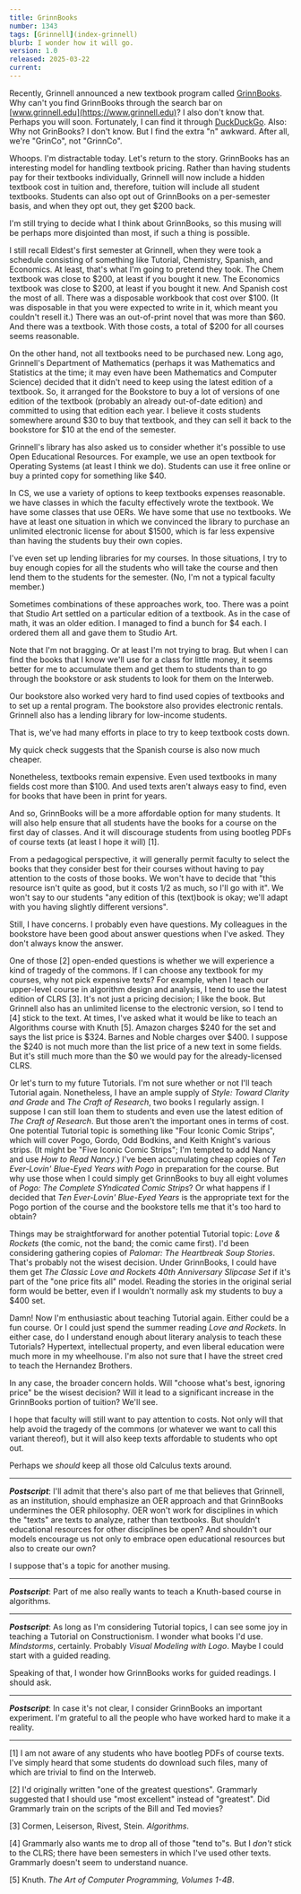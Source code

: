 ```yaml
---
title: GrinnBooks
number: 1343
tags: [Grinnell](index-grinnell)
blurb: I wonder how it will go.
version: 1.0
released: 2025-03-22 
current:
---
```

Recently, Grinnell announced a new textbook program called [GrinnBooks](https://www.grinnell.edu/grinnbooks). Why can't you find GrinnBooks through the search bar on [www.grinnell.edu](https;//www.grinnell.edu)? I also don't know that. Perhaps you will soon. Fortunately, I can find it through [DuckDuckGo](https://duckduckgo.com/?t=h_&q=grinnbooks&ia=web). Also: Why not GrinBooks? I don't know. But I find the extra "n" awkward. After all, we're "GrinCo", not "GrinnCo".

Whoops. I'm distractable today. Let's return to the story. GrinnBooks has an interesting model for handling textbook pricing. Rather than having students pay for their textbooks individually, Grinnell will now include a hidden textbook cost in tuition and, therefore, tuition will include all student textbooks. Students can also opt out of GrinnBooks on a per-semester basis, and when they opt out, they get $200 back.

I'm still trying to decide what I think about GrinnBooks, so this musing will be perhaps more disjointed than most, if such a thing is possible.

I still recall Eldest's first semester at Grinnell, when they were took a schedule consisting of something like Tutorial, Chemistry, Spanish, and Economics. At least, that's what I'm going to pretend they took. The Chem textbook was close to $200, at least if you bought it new. The Economics textbook was close to $200, at least if you bought it new. And Spanish cost the most of all. There was a disposable workbook that cost over $100. (It was disposable in that you were expected to write in it, which meant you couldn't resell it.) There was an out-of-print novel that was more than $60. And there was a textbook. With those costs, a total of $200 for all courses seems reasonable. 

On the other hand, not all textbooks need to be purchased new. Long ago, Grinnell's Department of Mathematics (perhaps it was Mathematics and Statistics at the time; it may even have been Mathematics and Computer Science) decided that it didn't need to keep using the latest edition of a textbook. So, it arranged for the Bookstore to buy a lot of versions of one edition of the textbook (probably an already out-of-date edition) and committed to using that edition each year. I believe it costs students somewhere around $30 to buy that textbook, and they can sell it back to the bookstore for $10 at the end of the semester.

Grinnell's library has also asked us to consider whether it's possible to use Open Educational Resources. For example, we use an open textbook for Operating Systems (at least I think we do). Students can use it free online or buy a printed copy for something like $40.

In CS, we use a variety of options to keep textbooks expenses reasonable. we have classes in which the faculty effectively wrote the textbook. We have some classes that use OERs. We have some that use no textbooks. We have at least one situation in which we convinced the library to purchase an unlimited electronic license for about $1500, which is far less expensive than having the students buy their own copies.

I've even set up lending libraries for my courses. In those situations, I try to buy enough copies for all the students who will take the course and then lend them to the students for the semester. (No, I'm not a typical faculty member.) 

Sometimes combinations of these approaches work, too. There was a point that Studio Art settled on a particular edition of a textbook. As in the case of math, it was an older edition. I managed to find a bunch for $4 each. I ordered them all and gave them to Studio Art.

Note that I'm not bragging. Or at least I'm not trying to brag. But when I can find the books that I know we'll use for a class for little money, it seems better for me to accumulate them and get them to students than to go through the bookstore or ask students to look for them on the Interweb.

Our bookstore also worked very hard to find used copies of textbooks and to set up a rental program. The bookstore also provides electronic rentals. Grinnell also has a lending library for low-income students. 

That is, we've had many efforts in place to try to keep textbook costs down.

My quick check suggests that the Spanish course is also now much cheaper.

Nonetheless, textbooks remain expensive. Even used textbooks in many fields cost more than $100. And used texts aren't always easy to find, even for books that have been in print for years.

And so, GrinnBooks will be a more affordable option for many students. It will also help ensure that all students have the books for a course on the first day of classes. And it will discourage students from using bootleg PDFs of course texts (at least I hope it will) [1]. 

From a pedagogical perspective, it will generally permit faculty to select the books that they consider best for their courses without having to pay attention to the costs of those books. We won't have to decide that "this resource isn't quite as good, but it costs 1/2 as much, so I'll go with it". We won't say to our students "any edition of this (text)book is okay; we'll adapt with you having slightly different versions".

Still, I have concerns. I probably even have questions. My colleagues in the bookstore have been good about answer questions when I've asked. They don't always know the answer.

One of those [2] open-ended questions is whether we will experience a kind of tragedy of the commons. If I can choose any textbook for my courses, why not pick expensive texts? For example, when I teach our upper-level course in algorithm design and analysis, I tend to use the latest edition of CLRS [3]. It's not just a pricing decision; I like the book. But Grinnell also has an unlimited license to the electronic version, so I tend to [4] stick to the text. At times, I've asked what it would be like to teach an Algorithms course with Knuth [5]. Amazon charges $240 for the set and says the list price is $324. Barnes and Noble charges over $400. I suppose the $240 is not much more than the list price of a new text in some fields. But it's still much more than the $0 we would pay for the already-licensed CLRS.

Or let's turn to my future Tutorials. I'm not sure whether or not I'll teach Tutorial again. Nonetheless, I have an ample supply of _Style: Toward Clarity and Grade_ and _The Craft of Research_, two books I regularly assign. I suppose I can still loan them to students and even use the latest edition of _The Craft of Research_. But those aren't the important ones in terms of cost. One potential Tutorial topic is something like "Four Iconic Comic Strips", which will cover Pogo, Gordo, Odd Bodkins, and Keith Knight's various strips. (It might be "Five Iconic Comic Strips"; I'm tempted to add Nancy and use _How to Read Nancy_.) I've been accumulating cheap copies of _Ten Ever-Lovin' Blue-Eyed Years with Pogo_ in preparation for the course. But why use those when I could simply get GrinnBooks to buy all eight volumes of _Pogo: The Complete SYndicated Comic Strips_? Or what happens if I decided that _Ten Ever-Lovin' Blue-Eyed Years_ is the appropriate text for the Pogo portion of the course and the bookstore tells me that it's too hard to obtain?

Things may be straightforward for another potential Tutorial topic: _Love & Rockets_ (the comic, not the band; the comic came first). I'd been considering gathering copies of _Palomar: The Heartbreak Soup Stories_. That's probably not the wisest decision. Under GrinnBooks, I could have them get _The Classic Love and Rockets 40th Anniversary Slipcase Set_ if it's part of the "one price fits all" model. Reading the stories in the original serial form would be better, even if I wouldn't normally ask my students to buy a $400 set.

Damn! Now I'm enthusiastic about teaching Tutorial again. Either could be a fun course. Or I could just spend the summer reading _Love and Rockets_. In either case, do I understand enough about literary analysis to teach these Tutorials? Hypertext, intellectual property, and even liberal education were much more in my wheelhouse. I'm also not sure that I have the street cred to teach the Hernandez Brothers.

In any case, the broader concern holds. Will "choose what's best, ignoring price" be the wisest decision? Will it lead to a significant increase in the GrinnBooks portion of tuition? We'll see.

I hope that faculty will still want to pay attention to costs. Not only will that help avoid the tragedy of the commons (or whatever we want to call this variant thereof), but it will also keep texts affordable to students who opt out.

Perhaps we _should_ keep all those old Calculus texts around.

---

**_Postscript_**: I'll admit that there's also part of me that believes that Grinnell, as an institution, should emphasize an OER approach and that GrinnBooks undermines the OER philosophy. OER won't work for disciplines in which the "texts" are texts to analyze, rather than textbooks. But shouldn't educational resources for other disciplines be open? And shouldn't our models encourage us not only to embrace open educational resources but also to create our own?

I suppose that's a topic for another musing.

---

**_Postscript_**: Part of me also really wants to teach a Knuth-based course in algorithms.

---

**_Postscript_**: As long as I'm considering Tutorial topics, I can see some joy in teaching a Tutorial on Constructionism. I wonder what books I'd use. _Mindstorms_, certainly. Probably _Visual Modeling with Logo_. Maybe I could start with a guided reading.

Speaking of that, I wonder how GrinnBooks works for guided readings. I should ask.

---

**_Postscript_**: In case it's not clear, I consider GrinnBooks an important experiment. I'm grateful to all the people who have worked hard to make it a reality.

---

[1] I am not aware of any students who have bootleg PDFs of course texts. I've simply heard that some students do download such files, many of which are trivial to find on the Interweb.

[2] I'd originally written "one of the greatest questions". Grammarly suggested that I should use "most excellent" instead of "greatest". Did Grammarly train on the scripts of the Bill and Ted movies?

[3] Cormen, Leiserson, Rivest, Stein. _Algorithms_.

[4] Grammarly also wants me to drop all of those "tend to"s. But I _don't_ stick to the CLRS; there have been semesters in which I've used other texts. Grammarly doesn't seem to understand nuance. 

[5] Knuth. _The Art of Computer Programming, Volumes 1-4B_.
